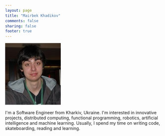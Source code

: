 ```yaml
---
layout: page
title: "Mairbek Khadikov"
comments: false
sharing: false
footer: true
---
```


![Mairbek Khadikov][photo]


I'm a Software Engineer from Kharkiv, Ukraine. I'm interested in innovative projects, distributed computing, functional programming, robotics, artificial intelligence and machine learning. Usually, I spend my time on writing code, skateboarding, reading and learning.

[photo]: ../images/khadikov.jpg "Mairbek Khadikov"